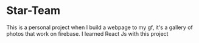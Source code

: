 # Star-Team

This is a personal project when I build a webpage to my gf, it's a gallery of photos that work on firebase. I learned React Js with this project 
